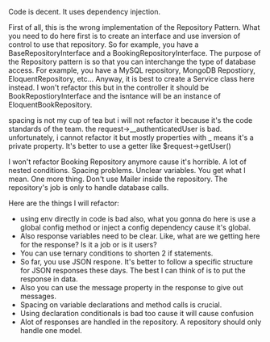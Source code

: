 Code is decent. It uses dependency injection.

First of all, this is the wrong implementation of the Repository Pattern. What you need to do here first is to create an interface and use inversion of control to use that repository. So for example, you have a BaseRepositoryInterface and a BookingRepositoryInterface. The purpose of the Repository pattern is so that you can interchange the type of database access. For example, you have a MySQL repository, MongoDB Repostiory, EloquentRepository, etc... Anyway, it is best to create a Service class here instead. I won't refactor this but in the controller it should be BookRepostioryInterface and the isntance will be an instance of EloquentBookRepository.

spacing is not my cup of tea but i will not refactor it because it's the code standards of the team.
the request->__authenticatedUser is bad. unfortunately, i cannot refactor it but mostly properties with _ means it's a private property. It's better to use a getter like $request->getUser()

I won't refactor Booking Repository anymore cause it's horrible. A lot of nested conditions. Spacing problems. Unclear variables. You get what I mean. One more thing. Don't use Mailer inside the repository. The repository's job is only to handle database calls.

Here are the things I will refactor:

* using env directly in code is bad also, what you gonna do here is use a global config method or inject a config dependency cause it's global.
* Also response variables need to be clear. Like, what are we getting here for the response? Is it a job or is it users?
* You can use ternary conditions to shorten 2 if statements.
* So far, you use JSON respone. It's better to follow a specific structure for JSON responses these days. The best I can think of is to put the response in data.
* Also you can use the message property in the response to give out messages.
* Spacing on variable declarations and method calls is crucial.
* Using declaration conditionals is bad too cause it will cause confusion
* Alot of responses are handled in the repository. A repository should only handle one model.
